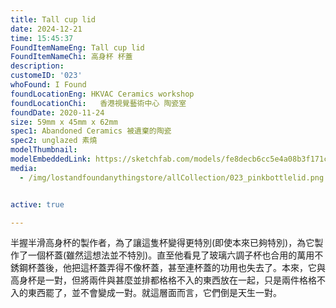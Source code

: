 ```yaml
---
title: Tall cup lid
date: 2024-12-21
time: 15:45:37
FoundItemNameEng: Tall cup lid
FoundItemNameChi: 高身杯 杯蓋
description: 
customeID: '023'
whoFound: I Found
foundLocationEng: HKVAC Ceramics workshop
foundLocationChi:   香港視覺藝術中心 陶瓷室
foundDate: 2020-11-24
size: 59mm x 45mm x 62mm
spec1: Abandoned Ceramics 被遺棄的陶瓷
spec2: unglazed 素燒
modelThumbnail:
modelEmbeddedLink: https://sketchfab.com/models/fe8decb6cc5e4a08b3f171cb8a83f436/embed
media: 
  - /img/lostandfoundanythingstore/allCollection/023_pinkbottlelid.png


active: true

---
```


半握半滑高身杯的製作者，為了讓這隻杯變得更特別(即使本來已夠特別)，為它製作了一個杯蓋(雖然這想法並不特別)。直至他看見了玻璃六調子杯也合用的萬用不銹鋼杯蓋後，他把這杯蓋弄得不像杯蓋，甚至連杯蓋的功用也失去了。本來，它與高身杯是一對，但將兩件與甚麼並排都格格不入的東西放在一起，只是兩件格格不入的東西罷了，並不會變成一對。就這層面而言，它們倒是天生一對。